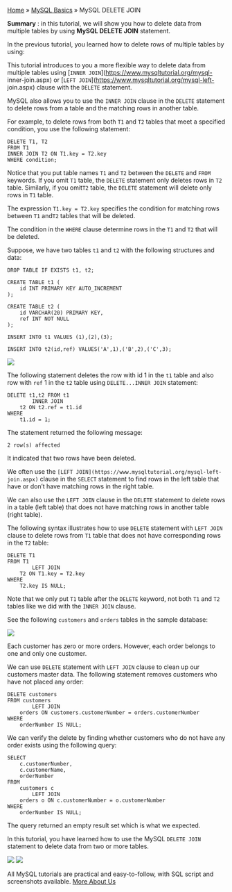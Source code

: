 

[Home](https://www.mysqltutorial.org/) » [MySQL
Basics](https://www.mysqltutorial.org/mysql-basics/) » MySQL DELETE JOIN



 **Summary** : in this tutorial, we will show you how to delete data from
multiple tables by using **MySQL DELETE JOIN** statement.



In the previous tutorial, you learned how to delete rows of multiple tables by
using:



This tutorial introduces to you a more flexible way to delete data from
multiple tables using [`INNER JOIN`](https://www.mysqltutorial.org/mysql-
inner-join.aspx) or [`LEFT JOIN`](https://www.mysqltutorial.org/mysql-left-
join.aspx) clause with the `DELETE` statement.



MySQL also allows you to use the `INNER JOIN` clause in the `DELETE` statement
to delete rows from a table and the matching rows in another table.



For example, to delete rows from both `T1` and `T2` tables that meet a
specified condition, you use the following statement:


    
    
    DELETE T1, T2
    FROM T1
    INNER JOIN T2 ON T1.key = T2.key
    WHERE condition;



Notice that you put table names `T1` and `T2` between the `DELETE` and `FROM`
keywords. If you omit `T1` table, the `DELETE` statement only deletes rows in
`T2` table. Similarly, if you omit`T2` table, the `DELETE` statement will
delete only rows in `T1` table.



The expression `T1.key = T2.key` specifies the condition for matching rows
between `T1` and`T2` tables that will be deleted.



The condition in the `WHERE` clause determine rows in the `T1` and `T2` that
will be deleted.



Suppose, we have two tables `t1` and `t2` with the following structures and
data:


    
    
    DROP TABLE IF EXISTS t1, t2;
    
    CREATE TABLE t1 (
        id INT PRIMARY KEY AUTO_INCREMENT
    );
    
    CREATE TABLE t2 (
        id VARCHAR(20) PRIMARY KEY,
        ref INT NOT NULL
    );
    
    INSERT INTO t1 VALUES (1),(2),(3);
    
    INSERT INTO t2(id,ref) VALUES('A',1),('B',2),('C',3);

![](https://www.mysqltutorial.org/wp-content/uploads/2013/05/MySQL-DELETE-JOIN.png)


The following statement deletes the row with id 1 in the `t1` table and also
row with `ref` 1 in the `t2` table using `DELETE...INNER JOIN` statement:


    
    
    DELETE t1,t2 FROM t1
            INNER JOIN
        t2 ON t2.ref = t1.id 
    WHERE
        t1.id = 1;



The statement returned the following message:


    
    
    2 row(s) affected



It indicated that two rows have been deleted.



We often use the `[LEFT JOIN](https://www.mysqltutorial.org/mysql-left-
join.aspx)` clause in the `SELECT` statement to find rows in the left table
that have or don’t have matching rows in the right table.



We can also use the `LEFT JOIN` clause in the `DELETE` statement to delete
rows in a table (left table) that does not have matching rows in another table
(right table).



The following syntax illustrates how to use `DELETE` statement with `LEFT
JOIN` clause to delete rows from `T1` table that does not have corresponding
rows in the `T2` table:


    
    
    DELETE T1 
    FROM T1
            LEFT JOIN
        T2 ON T1.key = T2.key 
    WHERE
        T2.key IS NULL;



Note that we only put `T1` table after the `DELETE` keyword, not both `T1` and
`T2` tables like we did with the `INNER JOIN` clause.



See the following `customers` and `orders` tables in the sample database:

![](https://www.mysqltutorial.org/wp-content/uploads/2009/12/customers_orders_tables.png)


Each customer has zero or more orders. However, each order belongs to one and
only one customer.



We can use `DELETE` statement with `LEFT JOIN` clause to clean up our
customers master data. The following statement removes customers who have not
placed any order:


    
    
    DELETE customers 
    FROM customers
            LEFT JOIN
        orders ON customers.customerNumber = orders.customerNumber 
    WHERE
        orderNumber IS NULL;



We can verify the delete by finding whether customers who do not have any
order exists using the following query:


    
    
    SELECT 
        c.customerNumber, 
        c.customerName, 
        orderNumber
    FROM
        customers c
            LEFT JOIN
        orders o ON c.customerNumber = o.customerNumber
    WHERE
        orderNumber IS NULL;



The query returned an empty result set which is what we expected.



In this tutorial, you have learned how to use the MySQL `DELETE JOIN`
statement to delete data from two or more tables.

![](https://www.mysqltutorial.org/wp-content/themes/evolution/img/left.svg)
![](https://www.mysqltutorial.org/wp-content/themes/evolution/img/right.svg)


All MySQL tutorials are practical and easy-to-follow, with SQL script and
screenshots available. [More About Us](/about-us/)

